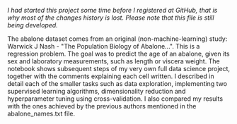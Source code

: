 <i>I had started this project some time before I registered at GitHub, that is why most of the changes history is lost. Please note that this file is still being developed.</i>

The abalone dataset comes from an original (non-machine-learning) study: Warwick J Nash -  "The Population Biology of Abalone...". This is a regression problem. The goal was to predict the age of an abalone, given its sex and laboratory measurements, such as length or viscera weight. The notebook shows subsequent steps of my very own full data science project, together with the comments explaining each cell written. I described in detail each of the smaller tasks such as data exploration, implementing two supervised learning algorithms, dimensionality reduction and hyperparameter tuning using cross-validation. I also compared my results with the ones achieved by the previous authors mentioned in the abalone_names.txt file.
